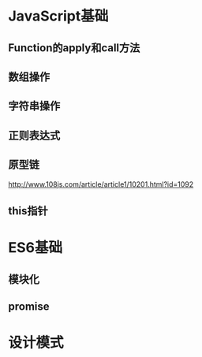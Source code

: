# JavaScript基础

## Function的apply和call方法

## 数组操作

## 字符串操作

## 正则表达式

## 原型链 

http://www.108js.com/article/article1/10201.html?id=1092

## this指针

# ES6基础

## 模块化

## promise

# 设计模式

#


